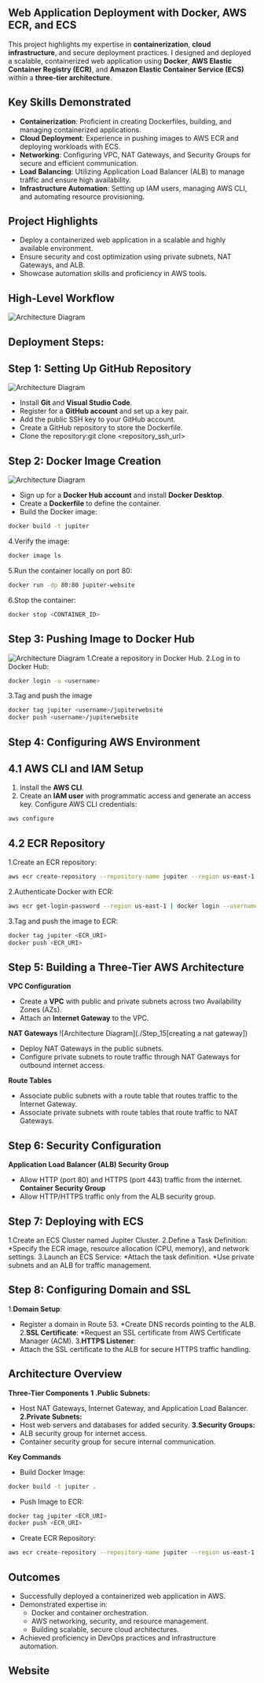 ## Web Application Deployment with Docker, AWS ECR, and ECS

This project highlights my expertise in **containerization**, **cloud infrastructure**, and secure deployment practices. I designed and deployed a scalable, containerized web application using **Docker**, **AWS Elastic Container Registry (ECR)**, and **Amazon Elastic Container Service (ECS)** within a **three-tier architecture**.

## Key Skills Demonstrated

* **Containerization**: Proficient in creating Dockerfiles, building, and managing containerized applications.
* **Cloud Deployment**: Experience in pushing images to AWS ECR and deploying workloads with ECS.
* **Networking**: Configuring VPC, NAT Gateways, and Security Groups for secure and efficient communication.
* **Load Balancing**: Utilizing Application Load Balancer (ALB) to manage traffic and ensure high availability.
* **Infrastructure Automation**: Setting up IAM users, managing AWS CLI, and automating resource provisioning.
  
## Project Highlights
* Deploy a containerized web application in a scalable and highly available environment.
* Ensure security and cost optimization using private subnets, NAT Gateways, and ALB.
* Showcase automation skills and proficiency in AWS tools.

## High-Level Workflow
![Architecture Diagram](./Docker.jpg)

## Deployment Steps:

## Step 1: Setting Up GitHub Repository

![Architecture Diagram](./Step_7.png)
* Install **Git** and **Visual Studio Code**.
* Register for a **GitHub account** and set up a key pair.
* Add the public SSH key to your GitHub account.
* Create a GitHub repository to store the Dockerfile.
* Clone the repository:git clone <repository_ssh_url>

## Step 2: Docker Image Creation
![Architecture Diagram](./step_1.png)
* Sign up for a **Docker Hub account** and install **Docker Desktop**.
* Create a **Dockerfile** to define the container.
* Build the Docker image:
```bash
docker build -t jupiter
```
4.Verify the image:
```bash
docker image ls
```
5.Run the container locally on port 80:
```bash
docker run -dp 80:80 jupiter-website
```
6.Stop the container:
```bash
docker stop <CONTAINER_ID>
```
## Step 3: Pushing Image to Docker Hub
![Architecture Diagram](./Step_8.png)
1.Create a repository in Docker Hub.
2.Log in to Docker Hub:
```bash
docker login -u <username>
```
3.Tag and push the image
```bash
docker tag jupiter <username>/jupiterwebsite
docker push <username>/jupiterwebsite
```
## Step 4: Configuring AWS Environment
## 4.1 AWS CLI and IAM Setup
1. Install the **AWS CLI**.
2. Create an **IAM user** with programmatic access and generate an access key.
Configure AWS CLI credentials:
```bash
aws configure
```
## 4.2 ECR Repository
1.Create an ECR repository:
```bash
aws ecr create-repository --repository-name jupiter --region us-east-1
```
2.Authenticate Docker with ECR:
```bash
aws ecr get-login-password --region us-east-1 | docker login --username AWS --password-stdin <aws_account_id>.dkr.ecr.us-east-1.amazonaws.com
```
3.Tag and push the image to ECR:
```bash
docker tag jupiter <ECR_URI>
docker push <ECR_URI>
```
## Step 5: Building a Three-Tier AWS Architecture

**VPC Configuration**
* Create a **VPC** with public and private subnets across two Availability Zones (AZs).
* Attach an **Internet Gateway** to the VPC.
  
**NAT Gateways**
![Architecture Diagram](./Step_15[creating a nat gateway])
* Deploy NAT Gateways in the public subnets.
* Configure private subnets to route traffic through NAT Gateways for outbound internet access.

**Route Tables**
* Associate public subnets with a route table that routes traffic to the Internet Gateway.
* Associate private subnets with route tables that route traffic to NAT Gateways.
  
## Step 6: Security Configuration
**Application Load Balancer (ALB) Security Group**
* Allow HTTP (port 80) and HTTPS (port 443) traffic from the internet.
**Container Security Group**
* Allow HTTP/HTTPS traffic only from the ALB security group.
  
## Step 7: Deploying with ECS
1.Create an ECS Cluster named Jupiter Cluster.
2.Define a Task Definition:
*Specify the ECR image, resource allocation (CPU, memory), and network settings.
3.Launch an ECS Service:
*Attach the task definition.
*Use private subnets and an ALB for traffic management.

## Step 8: Configuring Domain and SSL
1.**Domain Setup**:
* Register a domain in Route 53.
*Create DNS records pointing to the ALB.
2.**SSL Certificate**:
*Request an SSL certificate from AWS Certificate Manager (ACM).
3.**HTTPS Listener**:
* Attach the SSL certificate to the ALB for secure HTTPS traffic handling.
  
## Architecture Overview

**Three-Tier Components**
**1 .Public Subnets:**
* Host NAT Gateways, Internet Gateway, and Application Load Balancer.
**2.Private Subnets:**
* Host web servers and databases for added security.
**3.Security Groups:**
* ALB security group for internet access.
* Container security group for secure internal communication.
  
**Key Commands**
* Build Docker Image:
```bash
docker build -t jupiter .
```
* Push Image to ECR:
```bash
docker tag jupiter <ECR_URI>
docker push <ECR_URI>
```
* Create ECR Repository:
```bash
aws ecr create-repository --repository-name jupiter --region us-east-1
```
## Outcomes
* Successfully deployed a containerized web application in AWS.
* Demonstrated expertise in:
   * Docker and container orchestration.
   * AWS networking, security, and resource management.
   * Building scalable, secure cloud architectures.
* Achieved proficiency in DevOps practices and infrastructure automation.

## Website

